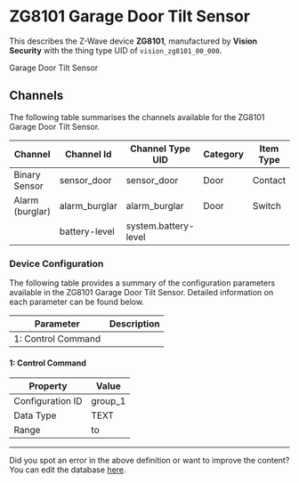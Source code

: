 
# ZG8101 Garage Door Tilt Sensor

This describes the Z-Wave device **ZG8101**, manufactured by **Vision Security** with the thing type UID of ```vision_zg8101_00_000```. 

Garage Door Tilt Sensor

## Channels
The following table summarises the channels available for the ZG8101 Garage Door Tilt Sensor.

| Channel | Channel Id | Channel Type UID | Category | Item Type |
|---------|------------|------------------|----------|-----------|
| Binary Sensor | sensor_door | sensor_door | Door | Contact |
| Alarm (burglar) | alarm_burglar | alarm_burglar | Door | Switch |
|  | battery-level | system.battery-level |  |  |




### Device Configuration
The following table provides a summary of the configuration parameters available in the ZG8101 Garage Door Tilt Sensor.
Detailed information on each parameter can be found below.

| Parameter   | Description |
|-------------|-------------|
| 1: Control Command |  |




#### 1: Control Command




| Property         | Value    |
|------------------|----------|
| Configuration ID | group_1 |
| Data Type        | TEXT |
| Range |  to  |






---

Did you spot an error in the above definition or want to improve the content?
You can edit the database [here](http://www.cd-jackson.com/index.php/zwave/zwave-device-database/zwave-device-list/devicesummary/103).

